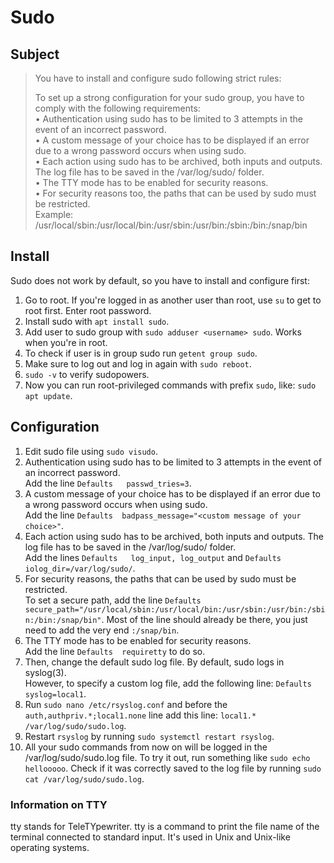 # Sudo

## Subject
> You have to install and configure sudo following strict rules:
> 
> To set up a strong configuration for your sudo group, you have to comply with the following requirements:  
> • Authentication using sudo has to be limited to 3 attempts in the event of an incorrect password.  
> • A custom message of your choice has to be displayed if an error due to a wrong password occurs when using sudo.  
> • Each action using sudo has to be archived, both inputs and outputs. The log file has to be saved in the /var/log/sudo/ folder.  
> • The TTY mode has to be enabled for security reasons.  
> • For security reasons too, the paths that can be used by sudo must be restricted.  
> Example:  
> /usr/local/sbin:/usr/local/bin:/usr/sbin:/usr/bin:/sbin:/bin:/snap/bin

## Install
Sudo does not work by default, so you have to install and configure first:  
1. Go to root. If you're logged in as another user than root, use `su` to get to root first. Enter root password.  
2. Install sudo with `apt install sudo`.  
3. Add user to sudo group with `sudo adduser <username> sudo`. Works when you're in root.  
4. To check if user is in group sudo run `getent group sudo`.  
5. Make sure to log out and log in again with `sudo reboot`.  
6. `sudo -v` to verify sudopowers.  
7. Now you can run root-privileged commands with prefix `sudo`, like: `sudo apt update`.  


## Configuration
1. Edit sudo file using `sudo visudo`.  
2. Authentication using sudo has to be limited to 3 attempts in the event of an incorrect password.  
Add the line `Defaults   passwd_tries=3`.  
3. A custom message of your choice has to be displayed if an error due to a wrong password occurs when using sudo.  
Add the line `Defaults  badpass_message="<custom message of your choice>"`.  
4. Each action using sudo has to be archived, both inputs and outputs. The log file has to be saved in the /var/log/sudo/ folder.  
Add the lines `Defaults   log_input, log_output` and `Defaults   iolog_dir=/var/log/sudo/`.  
5. For security reasons, the paths that can be used by sudo must be restricted.  
To set a secure path, add the line ` Defaults secure_path="/usr/local/sbin:/usr/local/bin:/usr/sbin:/usr/bin:/sbin:/bin:/snap/bin" `. Most of the line should already be there, you just need to add the very end `:/snap/bin`.  
6. The TTY mode has to be enabled for security reasons.  
Add the line `Defaults  requiretty` to do so.  
7. Then, change the default sudo log file. By default, sudo logs in syslog(3).  
However, to specify a custom log file, add the following line: `Defaults  syslog=local1`.  
8. Run `sudo nano /etc/rsyslog.conf` and before the `auth,authpriv.*;local1.none` line add this line: `local1.*  /var/log/sudo/sudo.log`.  
9. Restart `rsyslog` by running `sudo systemctl restart rsyslog`.  
10. All your sudo commands from now on will be logged in the /var/log/sudo/sudo.log file. To try it out, run something like `sudo echo hellooooo`. Check if it was correctly saved to the log file by running `sudo cat /var/log/sudo/sudo.log`.  

### Information on TTY
tty stands for TeleTYpewriter. tty is a command to print the file name of the terminal connected to standard input. It's used in Unix and Unix-like operating systems.
